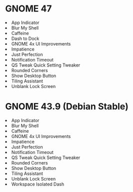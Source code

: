 # GNOME 47

<li>App Indicator
<li>Blur My Shell
<li>Caffeine
<li>Dash to Dock
<li>GNOME 4x UI Improvements
<li>Impatience
<li>Just Perfection
<li>Notification Timeout
<li>QS Tweak Quick Setting Tweaker
<li>Rounded Corners
<li>Show Desktop Button
<li>Tiling Assistant
<li>Unblank Lock Screen

<br>

# GNOME 43.9 (Debian Stable)

<li>App Indicator
<li>Blur My Shell
<li>Caffeine
<li>GNOME 4x UI Improvements
<li>Impatience
<li>Just Perfection
<li>Notification Timeout
<li>QS Tweak Quick Setting Tweaker
<li>Rounded Corners
<li>Show Desktop Button
<li>Tiling Assistant
<li>Unblank Lock Screen
<li>Workspace Isolated Dash
